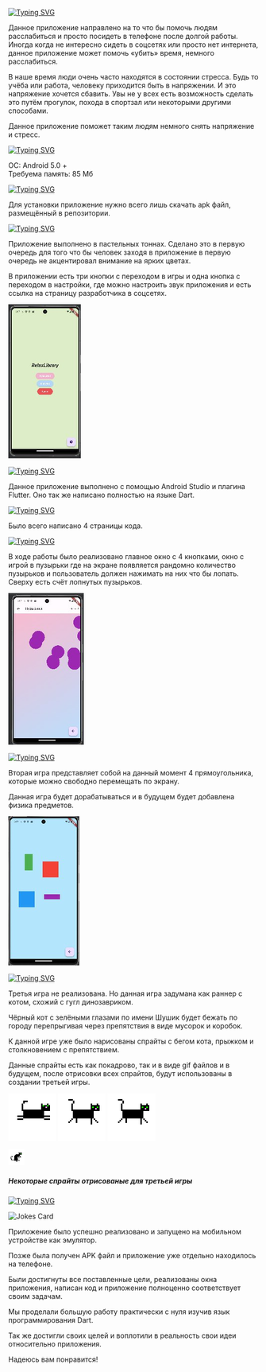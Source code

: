[![Typing SVG](https://readme-typing-svg.herokuapp.com?color=%2336BCF7&lines=RelaxLibrary)](https://git.io/typing-svg)

<p>Данное приложение направлено на то что бы помочь людям расслабиться и просто посидеть в телефоне после долгой работы. Иногда когда не интересно сидеть в соцсетях или просто нет интернета, данное приложение может помочь «убить» время, немного расслабиться.</p>
<p>В наше время люди очень часто находятся в состоянии стресса. Будь то учёба или работа, человеку приходится быть в напряжении. И это напряжение хочется сбавить. Увы не у всех есть возможность сделать это путём прогулок, похода в спортзал или некоторыми другими способами.</p>
<p>Данное приложение поможет таким людям немного снять напряжение и стресс.</p>

[![Typing SVG](https://readme-typing-svg.herokuapp.com?color=%2336BCF7&lines=Требования)](https://git.io/typing-svg)

OC: Android 5.0 + \
Требуема память: 85 Мб

[![Typing SVG](https://readme-typing-svg.herokuapp.com?color=%2336BCF7&lines=Установка)](https://git.io/typing-svg)

<p>Для установки приложение нужно всего лишь скачать apk файл, размещённый в репозитории.</p>

[![Typing SVG](https://readme-typing-svg.herokuapp.com?color=%2336BCF7&lines=Дизайн)](https://git.io/typing-svg)

<p>Приложение выполнено в пастельных тоннах. Сделано это в первую очередь для того что бы человек заходя в приложение в первую очередь не акцентировал внимание на ярких цветах.</p>
<p>В приложении есть три кнопки с переходом в игры и одна кнопка с переходом в настройки, где можно настроить звук приложения и есть ссылка на страницу разработчика в соцсетях.</p>

![Alt text](image.png)

[![Typing SVG](https://readme-typing-svg.herokuapp.com?color=%2336BCF7&lines=Средства+разработки)](https://git.io/typing-svg)

<p>Данное приложение выполнено с помощью Android Studio и плагина Flutter. Оно так же написано
полностью на языке Dart.</p>

[![Typing SVG](https://readme-typing-svg.herokuapp.com?color=%2336BCF7&lines=Программирование)](https://git.io/typing-svg)

<p>Было всего написано 4 страницы кода.</p>

[![Typing SVG](https://readme-typing-svg.herokuapp.com?color=%2336BCF7&lines=Первая+игра)](https://git.io/typing-svg)

<p>В ходе работы было реализовано главное окно с 4 кнопками, окно с игрой в пузырьки где на экране появляется рандомно количество пузырьков и пользователь должен нажимать на них что бы лопать. Сверху есть счёт лопнутых пузырьков.</p>

![Alt text](image-1.png)

[![Typing SVG](https://readme-typing-svg.herokuapp.com?color=%2336BCF7&lines=Вторая+игра)](https://git.io/typing-svg)

<p>Вторая игра представляет собой на данный момент 4 прямоугольника, которые можно свободно перемещать по экрану. </p>
<p>Данная игра будет дорабатываться и в будущем будет добавлена физика предметов.</p>

![Alt text](image-2.png)

[![Typing SVG](https://readme-typing-svg.herokuapp.com?color=%2336BCF7&lines=Третья+игра)](https://git.io/typing-svg)

<p>Третья игра не реализована. Но данная игра задумана как раннер с котом, схожий с гугл динозавриком. </p>
<p>Чёрный кот с зелёными глазами по имени Шушик будет бежать по городу перепрыгивая через препятствия в виде мусорок и коробок. </p>
<p>К данной игре уже было нарисованы
спрайты с бегом кота, прыжком и столкновением с препятствием. </p>
<p>Данные спрайты есть как покадрово, так и в виде gif файлов и в будущем, после отрисовки всех спрайтов, будут
использованы в создании третьей игры.</p>

![Alt text](CatJump4.png) ![Alt text](CatJump2.png) ![Alt text](CatJump2-1.png)

![Alt text](<New Piskel (1) (1).gif>)

<h5>Некоторые спрайты отрисованые для третьей игры</h5>

[![Typing SVG](https://readme-typing-svg.herokuapp.com?color=%2336BCF7&lines=Итог)](https://git.io/typing-svg)

![Jokes Card](https://readme-jokes.vercel.app/api)

<p>Приложение было успешно реализовано и запущено на мобильном устройстве как эмулятор.</p>
<p>Позже была получен APK файл и приложение уже отдельно находилось на телефоне. </p>
<p>Были достигнуты все поставленные цели, реализованы окна приложения, написан код и приложение полноценно соответствует своим задачам.</p>
<p>Мы проделали большую работу практически с нуля изучив язык программирования Dart. </p>
<p>Так же достигли своих целей и воплотили в реальность свои идеи относительно приложения.</p>
<p>Надеюсь вам понравится!</p>
